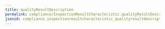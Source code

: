 ```yaml
---
title: qualityResultDescription
permalink: compliance/InspectionResultCharacteristic.qualityResultDescription.html
jsonid: compliance_inspectionresultcharacteristic_qualityresultdescription
---
```

